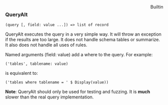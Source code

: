 <div style="float:right"><span class="builtin">Builtin</span></div>

### QueryAlt

``` suneido
(query [, field: value ...]) => list of record
```

QueryAlt executes the query in a very simple way. It will throw an exception if the results are too large. It does not handle schema tables or summarize. It also does not handle all uses of rules.

Named arguments (field: value) add a where to the query. For example:

``` suneido
('tables', tablename: value)
```

is equivalent to:

``` suneido
('tables where tablename = ' $ Display(value))
```

**Note**: QueryAlt should only be used for testing and fuzzing. It is **much** slower than the real query implementation.